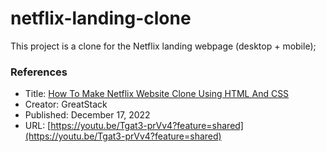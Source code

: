 # netflix-landing-clone
This project is a clone for the Netflix landing webpage (desktop + mobile); 

### References

- Title: [How To Make Netflix Website Clone Using HTML And CSS](https://youtu.be/Tgat3-prVv4?feature=shared)
- Creator: GreatStack
- Published: December 17, 2022
- URL: [https://youtu.be/Tgat3-prVv4?feature=shared](https://youtu.be/Tgat3-prVv4?feature=shared)

